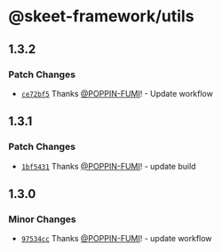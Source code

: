 # @skeet-framework/utils

## 1.3.2

### Patch Changes

- [`ce72bf5`](https://github.com/elsoul/skeet/commit/ce72bf536cf32fe02bd33b9abbf5d28148a8417c) Thanks [@POPPIN-FUMI](https://github.com/POPPIN-FUMI)! - Update workflow

## 1.3.1

### Patch Changes

- [`1bf5431`](https://github.com/elsoul/skeet/commit/1bf5431e4ec44de7750309376caefade39cc4bb0) Thanks [@POPPIN-FUMI](https://github.com/POPPIN-FUMI)! - update build

## 1.3.0

### Minor Changes

- [`97534cc`](https://github.com/elsoul/skeet/commit/97534cc8bc043b76bd9d4708a5c1cb1af5f90811) Thanks [@POPPIN-FUMI](https://github.com/POPPIN-FUMI)! - update workflow
